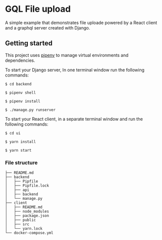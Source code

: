 # GQL File upload

A simple example that demonstrates file uploade powered by a React client and a graphql server created with Django.

## Getting started

This project uses [pipenv](https://pipenv.pypa.io/en/latest/install/) to manage virtual environments and dependencies.

To start your Django server, In one terminal window run the following commands:

`$ cd backend`

`$ pipenv shell`

`$ pipenv install`

`$ ./manage.py runserver`

To start your React client, in a separate terminal window and run the following commands:

`$ cd ui`

`$ yarn install`

`$ yarn start`

### File structure

```
├── README.md
├── backend
│   ├── Pipfile
│   ├── Pipfile.lock
│   ├── api
│   ├── backend
│   └── manage.py
├── client
│   ├── README.md
│   ├── node_modules
│   ├── package.json
│   ├── public
│   ├── src
│   └── yarn.lock
└── docker-compose.yml
```
